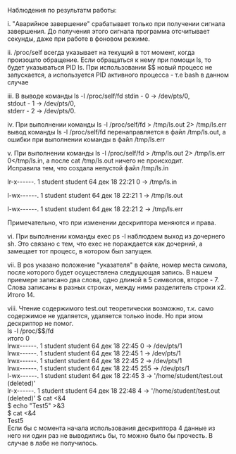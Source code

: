 Наблюдения по результатм работы:

i. "Аварийное завершение" срабатывает только при получении сигнала завершения. До получения этого сигнала программа отсчитывает секунды, даже при работе в фоновом режиме.  

ii. /proc/self всегда указывает на текущий в тот момент, когда произошло обращение. Если обращаться к нему при помощи ls, то будет указываться PID ls. При использовании $$ новый процесс не запускается, а используется PID активного процесса - т.е bash в данном случае

iii. В выводе команды ls -l /proc/self/fd stdin - 0 -> /dev/pts/0,  
stdout - 1 -> /dev/pts/0,  
stderr - 2 -> /dev/pts/0.  

iv. При выполнении команды ls -l /proc/self/fd > /tmp/ls.out 2> /tmp/ls.err вывод команды ls -l /proc/self/fd перенаправляется в файл /tmp/ls.out, а ошибки при выполнении команды в файл /tmp/ls.err

v. При выполнении команды ls -l /proc/self/fd > /tmp/ls.out 2> /tmp/ls.err 0</tmp/ls.in, а после cat /tmp/ls.out ничего не происходит.  
Исправила тем, что создала непустой файл /tmp/ls.in  

lr-x------. 1 student student 64 дек 18 22:21 0 -> /tmp/ls.in

l-wx------. 1 student student 64 дек 18 22:21 1 -> /tmp/ls.out

l-wx------. 1 student student 64 дек 18 22:21 2 -> /tmp/ls.err
  
Примечательно, что при изменении дескриптора меняются и права.  

vi. При выполнении команды exec ps -l наблюдаем выход из дочернего sh. Это связано с тем, что exec не пораждается как дочерний, а замещает тот процесс, в котором был запущен.

vii. В pos указано положение "указателя" в файле, номер места симола, после которого будет осуществлена следущющая запись. В нашем приемере записано два слова, одно длиной в 5 символов, второе - 7. Слова записаны в разных строках, между ними разделитель строки х2. Итого 14.

viii. Чтение содержимого test.out теоретически возможно, т.к. само содержимое не удаляется, удаляется только inode. Но при этом дескриптор не помог.  
ls -l /proc/$$/fd  
итого 0  
lrwx------. 1 student student 64 дек 18 22:45 0 -> /dev/pts/1  
lrwx------. 1 student student 64 дек 18 22:45 1 -> /dev/pts/1  
lrwx------. 1 student student 64 дек 18 22:45 2 -> /dev/pts/1  
lrwx------. 1 student student 64 дек 18 22:45 255 -> /dev/pts/1  
l-wx------. 1 student student 64 дек 18 22:45 3 -> '/home/student/test.out (deleted)'  
lr-x------. 1 student student 64 дек 18 22:48 4 -> '/home/student/test.out (deleted)' 
$ cat <&4  
$ echo "Test5" >&3  
$ cat <&4  
Test5  
Если бы с момента начала использования дескриптора 4 данные из него ни один раз не выводились бы, то можно было бы прочесть. В случае в лабе не получилось.


